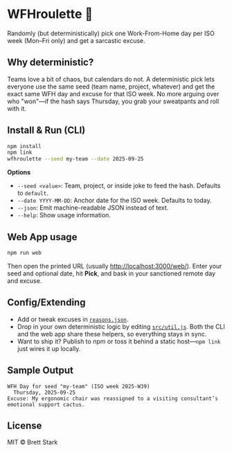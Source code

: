 # WFHroulette 🎲

Randomly (but deterministically) pick one Work-From-Home day per ISO week (Mon–Fri only) and get a sarcastic excuse.

## Why deterministic?

Teams love a bit of chaos, but calendars do not. A deterministic pick lets everyone use the same seed (team name, project, whatever) and get the exact same WFH day and excuse for that ISO week. No more arguing over who "won"—if the hash says Thursday, you grab your sweatpants and roll with it.

## Install & Run (CLI)

```bash
npm install
npm link
wfhroulette --seed my-team --date 2025-09-25
```

**Options**

- `--seed <value>`: Team, project, or inside joke to feed the hash. Defaults to `default`.
- `--date YYYY-MM-DD`: Anchor date for the ISO week. Defaults to today.
- `--json`: Emit machine-readable JSON instead of text.
- `--help`: Show usage information.

## Web App usage

```bash
npm run web
```

Then open the printed URL (usually <http://localhost:3000/web/>). Enter your seed and optional date, hit **Pick**, and bask in your sanctioned remote day and excuse.

## Config/Extending

- Add or tweak excuses in [`reasons.json`](./reasons.json).
- Drop in your own deterministic logic by editing [`src/util.js`](./src/util.js). Both the CLI and the web app share these helpers, so everything stays in sync.
- Want to ship it? Publish to npm or toss it behind a static host—`npm link` just wires it up locally.

## Sample Output

```text
WFH Day for seed "my-team" (ISO week 2025-W39)
  Thursday, 2025-09-25
Excuse: My ergonomic chair was reassigned to a visiting consultant’s emotional support cactus.
```

## License

MIT © Brett Stark
